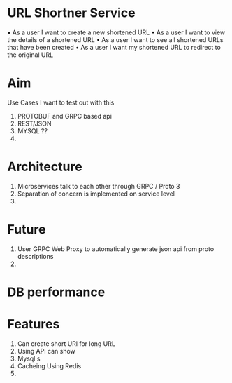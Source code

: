 # URL Shortner Service
• As a user I want to create a new shortened URL
• As a user I want to view the details of a shortened URL
• As a user I want to see all shortened URLs that have been created
• As a user I want my shortened URL to redirect to the original URL


# Aim

Use Cases I want to test out with this
1. PROTOBUF and GRPC based api
2. REST/JSON 
3. MYSQL ??
4. 


# Architecture
1. Microservices talk to each other through GRPC / Proto 3
2. Separation of concern is implemented on service level
3.


# Future
1. User GRPC Web Proxy to automatically generate json api from proto descriptions
2. 

# DB performance



# Features
1. Can create short URl for long URL
2. Using API can show 
3. Mysql s 
4. Cacheing Using Redis
5. 


